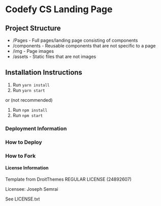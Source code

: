 # Codefy CS Landing Page

## Project Structure
* /Pages - Full pages/landing page consisting of components
* /components - Reusable components that are not specific to a page
* /img - Page images
* /assets - Static files that are not images

## Installation Instructions

1. Run ```yarn install```
2. Run ```yarn start```

or (not recommended)

1. Run ```npm install```
2. Run ```npm start```

### Deployment Information

### How to Deploy

### How to Fork

#### License Information

Template from DroitThemes REGULAR LICENSE (24892607)

Licensee: Joseph Semrai

See LICENSE.txt
